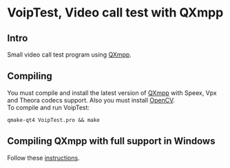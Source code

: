 # VoipTest, Video call test with QXmpp #

## Intro ##

Small video call test program using [QXmpp](https://github.com/qxmpp-project/qxmpp/).

## Compiling ##

You must compile and install the latest version of [QXmpp](https://github.com/qxmpp-project/qxmpp/) with Speex, Vpx and Theora codecs support. Also you must install [OpenCV](http://opencv.willowgarage.com/wiki/).  
To compile and run VoipTest:

    qmake-qt4 VoipTest.pro && make

## Compiling QXmpp with full support in Windows ##

Follow these [instructions](http://hipersayanx.blogspot.com.ar/2014/07/compile-qxmpp-in-windows-with-full.html).
